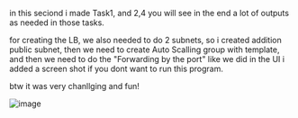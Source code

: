 in this seciond i made Task1, and 2,4 
you will see in the end a lot of outputs as needed in those tasks. 


for creating the LB, we also needed to do 2 subnets, so i created addition public subnet, 
then we need to create Auto Scalling group with template,
and then we need to do the "Forwarding by the port" like we did in the UI
i added a screen shot if you dont want to run this program. 


btw it was very chanllging and fun!

![image](https://github.com/user-attachments/assets/550479a1-9eba-4df3-ab64-aca1bdfdaf2e)


